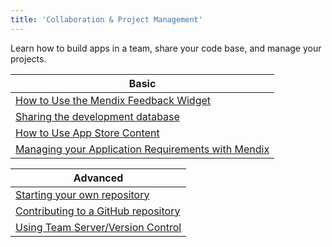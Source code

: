 ```yaml
---
title: 'Collaboration & Project Management'
---
```


Learn how to build apps in a team, share your code base, and manage your projects.

| Basic
| ------------------------------------------------------------
| [How to Use the Mendix Feedback Widget](/developerportal/feedback/use-feedback-widget)
| [Sharing the development database](sharing-the-development-database)
| [How to Use App Store Content](/developerportal/app-store/app-store-content)
| [Managing your Application Requirements with Mendix](/developerportal/collaborate/stories)

| Advanced
| ------------------------------------------------------------
| [Starting your own repository](starting-your-own-repository)
| [Contributing to a GitHub repository](contributing-to-a-github-repository)
| [Using Team Server/Version Control](using-team-server-version-control)
